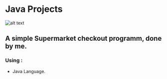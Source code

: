 # Java Projects
![alt text](https://sawakinome.com/img/images/difference-between-java-and-core-java.png)

## A simple Supermarket checkout programm, done by me.

### Using :
 - Java Language.
